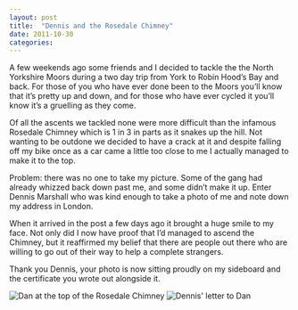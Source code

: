 ```yaml
---
layout: post
title:  "Dennis and the Rosedale Chimney"
date: 2011-10-30  
categories:
---
```

A few weekends ago some friends and I decided to tackle the the North Yorkshire Moors during a two day trip from York to Robin Hood’s Bay and back. For those of you who have ever done been to the Moors you’ll know that it’s pretty up and down, and for those who have ever cycled it you’ll know it’s a gruelling as they come.

Of all the ascents we tackled none were more difficult than the infamous Rosedale Chimney which is 1 in 3 in parts as it snakes up the hill. Not wanting to be outdone we decided to have a crack at it and despite falling off my bike once as a car came a little too close to me I actually managed to make it to the top.

Problem: there was no one to take my picture. Some of the gang had already whizzed back down past me, and some didn’t make it up. Enter Dennis Marshall who was kind enough to take a photo of me and note down my address in London.

When it arrived in the post a few days ago it brought a huge smile to my face. Not only did I now have proof that I’d managed to ascend the Chimney, but it reaffirmed my belief that there are people out there who are willing to go out of their way to help a complete strangers.

Thank you Dennis, your photo is now sitting proudly on my sideboard and the certificate you wrote out alongside it.

<img src="/assets/img/dan-rosedale.jpg" alt="Dan at the top of the Rosedale Chimney">

<img src="/assets/img/dennis-letter.jpg" alt="Dennis' letter to Dan">
